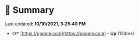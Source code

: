 # 📖 Summary
Last updated: **10/10/2021, 3:25:40 PM**

- `GET` [https://google.com](https://google.com) - **Up** (124ms)
